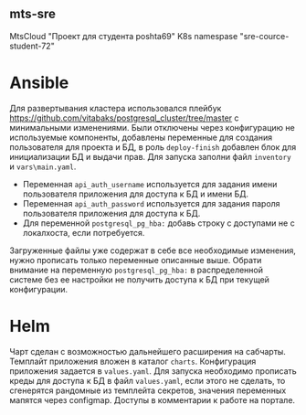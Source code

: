 ## mts-sre
MtsCloud "Проект для студента poshta69" K8s namespase "sre-cource-student-72"
# Ansible
Для развертывания кластера использовался плейбук https://github.com/vitabaks/postgresql_cluster/tree/master с минимальными изменениями. Были отключены через конфигурацию не используемые компоненты, добавлены переменные для создания пользователя для проекта и БД, в роль `deploy-finish` добавлен блок для инициализации БД и выдачи прав.
Для запуска заполни файл `inventory` и `vars\main.yaml`.
  + Переменная `api_auth_username` используется для задания имени пользователя приложения для доступа к БД и имени БД.
  + Переменная `api_auth_password` используется для задания пароля пользователя приложения для доступа к БД.
  + Для переменной `postgresql_pg_hba:` добавь строку с доступами не с локалхоста, если потребуется.

Загруженные файлы уже содержат в себе все необходимые изменения, нужно прописать только переменные описанные выше. Обрати внимание на переменную `postgresql_pg_hba:` в распределенной системе без ее настройки не получить доступа к БД при текущей конфигурации.
# Helm
Чарт сделан с возможностью дальнейшего расширения на сабчарты. Темплайт приложения вложен в каталог `charts`. Конфигурация приложения задается в `values.yaml`.
Для запуска необходимо прописать креды для доступа к БД в файл `values.yaml`, если этого не сделать, то сгенерятся рандомные из темплейта секретов, значения переменных мапятся через configmap.
Доступы в комментарии к работе на портале.
